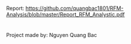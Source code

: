 #
Report: https://github.com/quangbac1801/RFM-Analysis/blob/master/Report_RFM_Analystic.pdf
# 
Project made by: Nguyen Quang Bac
